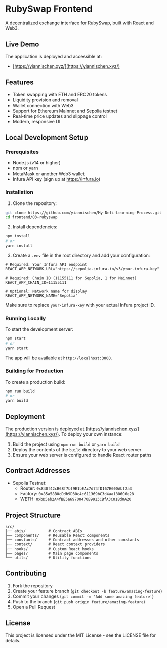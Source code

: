 # RubySwap Frontend

A decentralized exchange interface for RubySwap, built with React and Web3.

## Live Demo

The application is deployed and accessible at:

- [https://yiannischen.xyz/](https://yiannischen.xyz/)

## Features

- Token swapping with ETH and ERC20 tokens
- Liquidity provision and removal
- Wallet connection with Web3
- Support for Ethereum Mainnet and Sepolia testnet
- Real-time price updates and slippage control
- Modern, responsive UI

## Local Development Setup

### Prerequisites

- Node.js (v14 or higher)
- npm or yarn
- MetaMask or another Web3 wallet
- Infura API key (sign up at https://infura.io)

### Installation

1. Clone the repository:

```bash
git clone https://github.com/yiannischen/My-Defi-Learning-Process.git
cd frontend/03-rubyswap
```

2. Install dependencies:

```bash
npm install
# or
yarn install
```

3. Create a `.env` file in the root directory and add your configuration:

```env
# Required: Your Infura API endpoint
REACT_APP_NETWORK_URL="https://sepolia.infura.io/v3/your-infura-key"

# Required: Chain ID (11155111 for Sepolia, 1 for Mainnet)
REACT_APP_CHAIN_ID=11155111

# Optional: Network name for display
REACT_APP_NETWORK_NAME="Sepolia"
```

Make sure to replace `your-infura-key` with your actual Infura project ID.

### Running Locally

To start the development server:

```bash
npm start
# or
yarn start
```

The app will be available at `http://localhost:3000`.

### Building for Production

To create a production build:

```bash
npm run build
# or
yarn build
```

## Deployment

The production version is deployed at [https://yiannischen.xyz/](https://yiannischen.xyz/). To deploy your own instance:

1. Build the project using `npm run build` or `yarn build`
2. Deploy the contents of the `build` directory to your web server
3. Ensure your web server is configured to handle React router paths

## Contract Addresses

- Sepolia Testnet:
    - Router: `0x840f42cB68f7bf9E1bEAc7d74fD167E60DAbf2a3`
    - Factory: `0x85a58B0cDdb9D30c4c611369bC3d4aa1806C6e28`
    - WETH: `0xbD5eb2A4fBE5a69700470B9913CBfA3C01Bd0A20`

## Project Structure

```
src/
├── abis/          # Contract ABIs
├── components/    # Reusable React components
├── constants/     # Contract addresses and other constants
├── context/       # React context providers
├── hooks/         # Custom React hooks
├── pages/         # Main page components
└── utils/         # Utility functions
```

## Contributing

1. Fork the repository
2. Create your feature branch (`git checkout -b feature/amazing-feature`)
3. Commit your changes (`git commit -m 'Add some amazing feature'`)
4. Push to the branch (`git push origin feature/amazing-feature`)
5. Open a Pull Request

## License

This project is licensed under the MIT License - see the LICENSE file for details.

